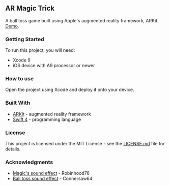 ## AR Magic Trick

A ball toss game built using Apple's augmented reality framework, ARKit. [Demo](https://youtu.be/l1yCoLGERJI).

### Getting Started

To run this project, you will need:

* Xcode 9
* iOS device with A9 processor or newer

### How to use

Open the project using Xcode and deploy it onto your device.

### Built With

* [ARKit](https://developer.apple.com/arkit/) - augmented reality framework
* [Swift 4](https://developer.apple.com/swift/) - programming language

### License

This project is licensed under the MIT License - see the [LICENSE.md](LICENSE.md) file for details.

### Acknowledgments

* [Magic's sound effect](https://freesound.org/people/Robinhood76/sounds/342432/) - Robinhood76
* [Ball toss sound effect](https://freesound.org/people/Connersaw64/sounds/199823/) - Connersaw64
